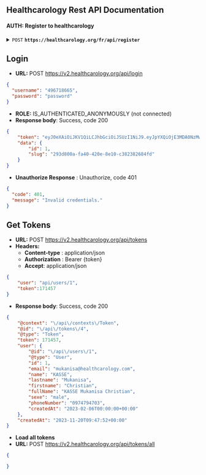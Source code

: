 ## Healthcarology Rest API Documentation

#### AUTH: Register to healthcarology

<details>
 <summary><code>POST</code> <code><b>https://healthcarology.org/fr/api/register</b></code></summary>

##### Parameters

> | name      |  type     | data type               | description                                                           |
> |-----------|-----------|-------------------------|-----------------------------------------------------------------------|
> | email  |  required | email   | N/A  |
> | password  |  required | string   | N/A  |
> | lasrname  |  required | string   | N/A  |
> | firstname |  required | string   | N/A  |
> | middlename|           | ?string  | N/A  |
> | phoneNumber |   | ?string   | N/A  |
> | sex      |  required | string   | male or female  |
> | birthday      |   | ?date   | N/A  |
> | nationality      |   | ?string   | N/A  |
> | province      |   | ?string   | N/A  |
> | town_id      |   | ?integer   | N/A  |
> | city_id      |   | ?integer   | N/A  |
> | avenue      |   | ?string   | N/A  |    
> | quartier      |   | ?string   | N/A  |
> | company_id      | required  | integer   | N/A  |


##### Headers

> | Name                   | content-type       |   
> -------------------------|--------------------|
> | `Content-Type`         | `application/json` |
> | `App-Key`              | `string`           |
> | `App-Secret`           | `string`           |

##### Responses

> | http code     | content-type                      | response                                                            |
> |---------------|-----------------------------------|---------------------------------------------------------------------|
> | `201`         | `application/json`        | <code>{"success": true, "message": "Account created successfully, "user": {}, "token": "string"}</code>                                |
> | `400`         | `application/json`                | `{"success":false, "message":"Bad Request"}`  
> | `401`         | `Exception`                | `Unauthorized`    

##### JSON data Example 

> ```javascript
>{
> "lastname": "Name",
> "email": "exemple@email.com",
> "password": "password",
> "company_id": 324,
> "birthday": "1997-07-20"
>}	
> ```
</details>

## Login
- **URL:** POST https://v2.healthcarology.org/api/login

```json
{
  "username": "496718665",
  "password": "password"
}
```

- **ROLE:**  IS_AUTHENTICATED_ANONYMOUSLY (not connected) 
- **Response body**: Success, code 200  
```json
{
	"token": "eyJ0eXAiOiJKV1QiLCJhbGciOiJSUzI1NiJ9.eyJpYXQiOjE3MDA0NzMwNTAsImV4cCI6MTcwMDQ3NjY1MCwicm9sZXMiOlsiUk9MRV9ST09UIiwiUk9MRV9VU0VSIl0sInVzZXJuYW1lIjoiNjNlMGU1MWViZDhmOCJ9.SbL_VkbXNVswL6vS1waFH-m6EojPsJJza_EgpuDUJdDb1AiPojYTFybTCWRRUSU346NYt49e92ieybYrpqRhrSepOrzboHOTy229W0DM64REcEF7G1gBmaPRKy09OloXgkX2U5-vjmELfOHL6jRNP87MdvOT6DHsOnxr0T5i9gbNqk21P5U_9WVLs_oLGE80D2_2lYjGVg5GkyIYmeaksfgOMsu5znEEYaJBunytfDc8JBOB8pNLf4B9wYSJhO-wG4tPy2ra87H4xfOuIXo8vb8FKtLQ_x9LXnbL_9ajOOIiAg6lsbM-5F1ttsUvL5dAIPSZgRXEMBVDqNw2-1gQEg",
	"data": {
		"id": 1,
		"slug": "293d800a-fa40-420e-8e10-c382382684fd"
	}
}
```
- **Unauthorize Response** : Unauthorize, code 401
```json
{
  "code": 401,
  "message": "Invalid credentials."
}
```

<!-- 
## Request Reset Password
- **URL:** POST https://v2.healthcarology.org/auth/reset/password

```json
{
	"phoneNumber":"4927897738"
}
```

- **Response body**: Success, code 200  
```json
{
	"message": "Un code de confirmation a été envoyé à ce numero",
	"data": {
		"id": 13,
		"email": null,
		"name": "Papa Jorda ",
		"lastname": null,
		"firstname": null,
		"phoneNumber": 4927897738,
		"sexe": null,
		"checker": {
			"phoneVerifiedAt": null,
			"phoneVerified": null,
			"phoneResetCode": 62983,
			"phoneCode": 67133
		},
		"uid": "c129626a-cb67-4b05-a4fa-7bd2fd23b250"
	}
}
```

- **Not found Response**
```json
{
	"hydra:title": "ConstraintViolationList",
	"hydra:description": "name: Aucun compte est associé à ce numéro téléphone",
	"violations": [
		{
			"phoneNumber": "4927s897738",
			"message": "Aucun compte est associé à ce numéro téléphone"
		}
	]
}
``` -->

## Get Tokens
- **URL:** POST https://v2.healthcarology.org/api/tokens
- **Headers:**  
    - **Content-type** : application/json
    - **Authorization** : Bearer {token}  
    - **Accept**: application/json  

```json
{
	"user": "api/users/1",
	"token":171457
}
```

- **Response body**: Success, code 200  
```json
{
	"@context": "\/api\/contexts\/Token",
	"@id": "\/api\/tokens\/4",
	"@type": "Token",
	"token": 171457,
	"user": {
		"@id": "\/api\/users\/1",
		"@type": "User",
		"id": 1,
		"email": "mukanisa@healthcarology.com",
		"name": "KASSE",
		"lastname": "Mukanisa",
		"firstname": "Christian",
		"fullName": "KASSE Mukanisa Christian",
		"sexe": "male",
		"phoneNumber": "0974794703",
		"createdAt": "2023-02-06T00:00:00+00:00"
	},
	"createdAt": "2023-11-20T09:47:52+00:00"
}
```

- **Load all tokens**
- **URL:** POST https://v2.healthcarology.org/api/tokens/all

```json
{

}
```

